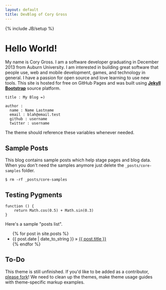 ```yaml
---
layout: default
title: DevBlog of Cory Gross
---
```

{% include JB/setup %}

# Hello World!

My name is Cory Gross. I am a software developer graduating in December 2013
from Auburn University. I am interested in building great software that people
use, web and mobile development, games, and technology in general. I have a
passion for open source and love learning to use new tools. This site is hosted
for free on GitHub Pages and was built using [**Jekyll Bootstrap**][1] source
platform.
    
    title : My Blog =)
    
    author :
      name : Name Lastname
      email : blah@email.test
      github : username
      twitter : username

The theme should reference these variables whenever needed.
    
## Sample Posts

This blog contains sample posts which help stage pages and blog data.
When you don't need the samples anymore just delete the `_posts/core-samples` folder.

    $ rm -rf _posts/core-samples


## Testing Pygments

	function () {
		return Math.cos(0.5) + Math.sin(0.3)
	}


Here's a sample "posts list".

<ul class="posts">
  {% for post in site.posts %}
    <li><span>{{ post.date | date_to_string }}</span> &raquo; <a href="{{ BASE_PATH }}{{ post.url }}">{{ post.title }}</a></li>
  {% endfor %}
</ul>

## To-Do

This theme is still unfinished. If you'd like to be added as a contributor, [please fork](http://github.com/plusjade/jekyll-bootstrap)!
We need to clean up the themes, make theme usage guides with theme-specific markup examples.

[1]: http://github.com/plusjade/jekyll-bootstrap